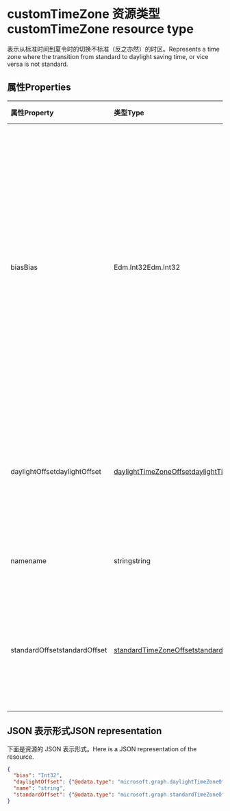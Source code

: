 # <a name="customtimezone-resource-type"></a><span data-ttu-id="5b06d-101">customTimeZone 资源类型</span><span class="sxs-lookup"><span data-stu-id="5b06d-101">customTimeZone resource type</span></span>

<span data-ttu-id="5b06d-102">表示从标准时间到夏令时的切换不标准（反之亦然）的时区。</span><span class="sxs-lookup"><span data-stu-id="5b06d-102">Represents a time zone where the transition from standard to daylight saving time, or vice versa is not standard.</span></span>


## <a name="properties"></a><span data-ttu-id="5b06d-103">属性</span><span class="sxs-lookup"><span data-stu-id="5b06d-103">Properties</span></span>
| <span data-ttu-id="5b06d-104">属性</span><span class="sxs-lookup"><span data-stu-id="5b06d-104">Property</span></span>     | <span data-ttu-id="5b06d-105">类型</span><span class="sxs-lookup"><span data-stu-id="5b06d-105">Type</span></span>   |<span data-ttu-id="5b06d-106">说明</span><span class="sxs-lookup"><span data-stu-id="5b06d-106">Description</span></span>|
|:---------------|:--------|:----------|
| <span data-ttu-id="5b06d-107">bias</span><span class="sxs-lookup"><span data-stu-id="5b06d-107">Bias</span></span> | <span data-ttu-id="5b06d-108">Edm.Int32</span><span class="sxs-lookup"><span data-stu-id="5b06d-108">Edm.Int32</span></span> | <span data-ttu-id="5b06d-109">时区与协调世界时 (UTC) 的时间偏移量。</span><span class="sxs-lookup"><span data-stu-id="5b06d-109">The time offset of the time zone from Coordinated Universal Time (UTC).</span></span> <span data-ttu-id="5b06d-110">此值以分钟为单位。</span><span class="sxs-lookup"><span data-stu-id="5b06d-110">This value is in points.</span></span> <span data-ttu-id="5b06d-111">早于 UTC 的时区为正偏移；晚于 UTC 的时区为负偏移。</span><span class="sxs-lookup"><span data-stu-id="5b06d-111">Time zones that are ahead of UTC have a positive offset; time zones that are behind UTC have a negative offset.</span></span>|
| <span data-ttu-id="5b06d-112">daylightOffset</span><span class="sxs-lookup"><span data-stu-id="5b06d-112">daylightOffset</span></span> | [<span data-ttu-id="5b06d-113">daylightTimeZoneOffset</span><span class="sxs-lookup"><span data-stu-id="5b06d-113">daylightTimeZoneOffset</span></span>](daylighttimezoneoffset.md) | <span data-ttu-id="5b06d-114">指定时区何时从标准时间切换到夏令时。</span><span class="sxs-lookup"><span data-stu-id="5b06d-114">Specifies when the time zone switches from standard time to daylight saving time.</span></span> |
| <span data-ttu-id="5b06d-115">name</span><span class="sxs-lookup"><span data-stu-id="5b06d-115">name</span></span> | <span data-ttu-id="5b06d-116">string</span><span class="sxs-lookup"><span data-stu-id="5b06d-116">string</span></span> | <span data-ttu-id="5b06d-117">自定义时区的名称。</span><span class="sxs-lookup"><span data-stu-id="5b06d-117">The name of the custom time zone.</span></span> |
| <span data-ttu-id="5b06d-118">standardOffset</span><span class="sxs-lookup"><span data-stu-id="5b06d-118">standardOffset</span></span> | [<span data-ttu-id="5b06d-119">standardTimeZoneOffset</span><span class="sxs-lookup"><span data-stu-id="5b06d-119">standardTimeZoneOffset</span></span>](standardtimezoneoffset.md) | <span data-ttu-id="5b06d-120">指定时区何时从夏令时切换到标准时间。</span><span class="sxs-lookup"><span data-stu-id="5b06d-120">Specifies when the time zone switches from daylight saving time to standard time.</span></span> |


## <a name="json-representation"></a><span data-ttu-id="5b06d-121">JSON 表示形式</span><span class="sxs-lookup"><span data-stu-id="5b06d-121">JSON representation</span></span>

<span data-ttu-id="5b06d-122">下面是资源的 JSON 表示形式。</span><span class="sxs-lookup"><span data-stu-id="5b06d-122">Here is a JSON representation of the resource.</span></span>

<!-- {
  "blockType": "resource",
  "optionalProperties": [

  ],
  "@odata.type": "microsoft.graph.customTimeZone"
}-->

```json
{
  "bias": "Int32",
  "daylightOffset": {"@odata.type": "microsoft.graph.daylightTimeZoneOffset"},
  "name": "string",
  "standardOffset": {"@odata.type": "microsoft.graph.standardTimeZoneOffset"}
}

```

<!-- uuid: 8fcb5dbc-d5aa-4681-8e31-b001d5168d79
2015-10-25 14:57:30 UTC -->
<!-- {
  "type": "#page.annotation",
  "description": "customTimeZone resource",
  "keywords": "",
  "section": "documentation",
  "tocPath": ""
}-->